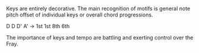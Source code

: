 Keys are entirely decorative. The main recognition of motifs is general note pitch offset of individual keys or overall chord progressions.

D D D' A' -> 1st 1st 8th 6th

The importance of keys and tempo are battling and exerting control over the Fray.

